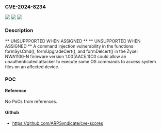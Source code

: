 ### [CVE-2024-8234](https://cve.mitre.org/cgi-bin/cvename.cgi?name=CVE-2024-8234)
![](https://img.shields.io/static/v1?label=Product&message=NWA1100-N%20firmware&color=blue)
![](https://img.shields.io/static/v1?label=Version&message=%3D%201.00(AACE.1)C0%20&color=brighgreen)
![](https://img.shields.io/static/v1?label=Vulnerability&message=CWE-78%20Improper%20Neutralization%20of%20Special%20Elements%20used%20in%20an%20OS%20Command%20('OS%20Command%20Injection')&color=brighgreen)

### Description

** UNSUPPPORTED WHEN ASSIGNED ** ** UNSUPPORTED WHEN ASSIGNED ** A command injection vulnerability in the functions formSysCmd(), formUpgradeCert(), and formDelcert() in the Zyxel NWA1100-N firmware version 1.00(AACE.1)C0 could allow an unauthenticated attacker to execute some OS commands to access system files on an affected device.

### POC

#### Reference
No PoCs from references.

#### Github
- https://github.com/ARPSyndicate/cve-scores

